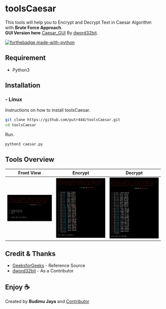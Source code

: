 # toolsCaesar

This tools will help you to Encrypt and Decrypt Text in Caesar Algorithm with **Brute Force Approach**.<br> **GUI Version here** [Caesar_GUI](https://github.com/dword32bit/Caesar_gui) By [dword32bit](https://github.com/dword32bit).

[![forthebadge made-with-python](http://ForTheBadge.com/images/badges/made-with-python.svg)](https://www.python.org/)

## Requirement
- Python3

## Installation

### - Linux
Instructions on how to install toolsCaesar.
```sh
git clone https://github.com/putr444/toolsCaesar.git
cd toolsCaesar
```
Run.
```sh
python3 caesar.py
```

## Tools Overview

| Front View | Encrypt	| Decrypt |
| ------------  | ------------ | ------------ |
|![index](https://github.com/putr444/toolsCaesar/blob/main/pict/toolsCaesar_FrontView.png)|![f](https://github.com/putr444/toolsCaesar/blob/main/pict/toolsCaesar_Encrypting.png)|![f](https://github.com/putr444/toolsCaesar/blob/main/pict/toolsCaesar_Decrypting.png)

## Credit & Thanks
- [GeeksforGeeks](https://www.geeksforgeeks.org/caesar-cipher-in-cryptography/) - Reference Source
- [dword32bit](https://github.com/dword32bit) - As a Contributor

## Enjoy ☕ 
Created by **Budimu Jaya** and [Contributor](https://github.com/putr444/toolsCaesar/graphs/contributors)

